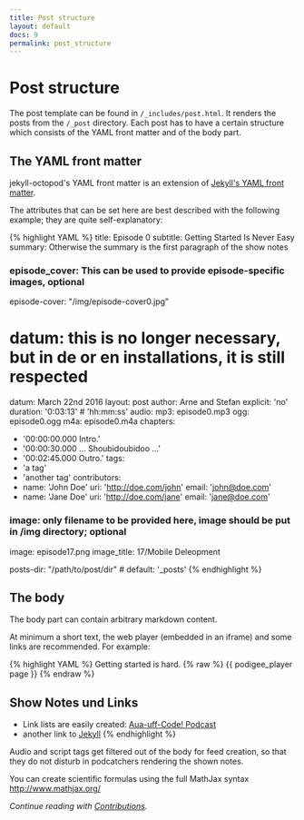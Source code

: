 ```yaml
---
title: Post structure
layout: default
docs: 9
permalink: post_structure
---
```


# Post structure

The post template can be found in `/_includes/post.html`. It renders the posts from the `/_post` directory.
Each post has to have a certain structure which consists of the YAML front matter and of the body part.

## The YAML front matter

jekyll-octopod's YAML front matter is an extension of [Jekyll's YAML front matter](https://github.com/mojombo/jekyll/wiki/YAML-Front-Matter).

The attributes that can be set here are best described with the following example; they are quite self-explanatory:

{% highlight YAML %}
title: Episode 0
subtitle: Getting Started Is Never Easy
summary: Otherwise the summary is the first paragraph of the show notes
### episode_cover: This can be used to provide episode-specific images, optional
episode-cover: "/img/episode-cover0.jpg"
# datum: this is no longer necessary, but in de or en installations, it is still respected
datum: March 22nd 2016
layout: post
author: Arne and Stefan
explicit: 'no'
duration: '0:03:13' # 'hh:mm:ss'
audio:
  mp3: episode0.mp3
  ogg: episode0.ogg
  m4a: episode0.m4a
chapters:
  - '00:00:00.000 Intro.'
  - '00:00:30.000 ... Shoubidoubidoo ...'
  - '00:02:45.000 Outro.'
tags:
  - 'a tag'
  - 'another tag'
contributors:
  - name: 'John Doe'
    uri: 'http://doe.com/john'
    email: 'john@doe.com'
  - name: 'Jane Doe'
    uri: 'http://doe.com/jane'
    email: 'jane@doe.com'

### image: only filename to be provided here, image should be put in /img directory; optional
image: episode17.png
image_title: 17/Mobile Deleopment

posts-dir: "/path/to/post/dir" # default: '_posts'
{% endhighlight %}

## The body

The body part can contain arbitrary markdown content.

At minimum a short text, the web player (embedded in an iframe) and some links are recommended. For example:

{% highlight YAML %}
Getting started is hard.
{% raw %}
{{ podigee_player page }}
{% endraw %}
## Show Notes und Links

  * Link lists are easily created: [Aua-uff-Code! Podcast](https://aua-uff-co.de)
  * another link to [Jekyll](https://jekyllrb.com/)
{% endhighlight %}

Audio and script tags get filtered out of the body for feed creation, so that they do not disturb in podcatchers rendering the shown notes.

You can create scientific formulas using the full MathJax syntax http://www.mathjax.org/

_Continue reading with [Contributions](/contributions)._
